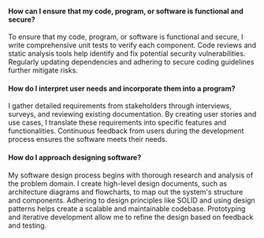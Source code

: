 
#### How can I ensure that my code, program, or software is functional and secure?
To ensure that my code, program, or software is functional and secure, I write comprehensive unit tests to verify each component. Code reviews and static analysis tools help identify and fix potential security vulnerabilities. Regularly updating dependencies and adhering to secure coding guidelines further mitigate risks.

#### How do I interpret user needs and incorporate them into a program?
I gather detailed requirements from stakeholders through interviews, surveys, and reviewing existing documentation. By creating user stories and use cases, I translate these requirements into specific features and functionalities. Continuous feedback from users during the development process ensures the software meets their needs.

#### How do I approach designing software?
My software design process begins with thorough research and analysis of the problem domain. I create high-level design documents, such as architecture diagrams and flowcharts, to map out the system's structure and components. Adhering to design principles like SOLID and using design patterns helps create a scalable and maintainable codebase. Prototyping and iterative development allow me to refine the design based on feedback and testing.

